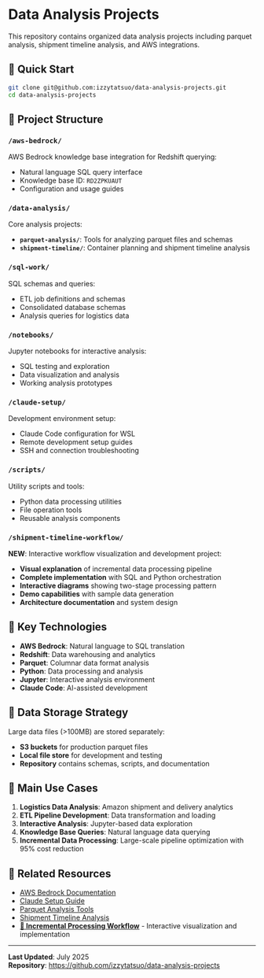 # Data Analysis Projects

This repository contains organized data analysis projects including parquet analysis, shipment timeline analysis, and AWS integrations.

## 🚀 Quick Start

```bash
git clone git@github.com:izzytatsuo/data-analysis-projects.git
cd data-analysis-projects
```

## 📁 Project Structure

### `/aws-bedrock/`
AWS Bedrock knowledge base integration for Redshift querying:
- Natural language SQL query interface
- Knowledge base ID: `RD2ZPKUAUT`
- Configuration and usage guides

### `/data-analysis/`
Core analysis projects:
- **`parquet-analysis/`**: Tools for analyzing parquet files and schemas
- **`shipment-timeline/`**: Container planning and shipment timeline analysis

### `/sql-work/`
SQL schemas and queries:
- ETL job definitions and schemas
- Consolidated database schemas
- Analysis queries for logistics data

### `/notebooks/`
Jupyter notebooks for interactive analysis:
- SQL testing and exploration
- Data visualization and analysis
- Working analysis prototypes

### `/claude-setup/`
Development environment setup:
- Claude Code configuration for WSL
- Remote development setup guides
- SSH and connection troubleshooting

### `/scripts/`
Utility scripts and tools:
- Python data processing utilities
- File operation tools
- Reusable analysis components

### `/shipment-timeline-workflow/`
**NEW**: Interactive workflow visualization and development project:
- **Visual explanation** of incremental data processing pipeline
- **Complete implementation** with SQL and Python orchestration
- **Interactive diagrams** showing two-stage processing pattern
- **Demo capabilities** with sample data generation
- **Architecture documentation** and system design

## 🔧 Key Technologies

- **AWS Bedrock**: Natural language to SQL translation
- **Redshift**: Data warehousing and analytics  
- **Parquet**: Columnar data format analysis
- **Python**: Data processing and analysis
- **Jupyter**: Interactive analysis environment
- **Claude Code**: AI-assisted development

## 💾 Data Storage Strategy

Large data files (>100MB) are stored separately:
- **S3 buckets** for production parquet files
- **Local file store** for development and testing
- **Repository** contains schemas, scripts, and documentation

## 🎯 Main Use Cases

1. **Logistics Data Analysis**: Amazon shipment and delivery analytics
2. **ETL Pipeline Development**: Data transformation and loading
3. **Interactive Analysis**: Jupyter-based data exploration
4. **Knowledge Base Queries**: Natural language data querying
5. **Incremental Data Processing**: Large-scale pipeline optimization with 95% cost reduction

## 🔗 Related Resources

- [AWS Bedrock Documentation](aws-bedrock/CLAUDE.md)
- [Claude Setup Guide](claude-setup/claude-connection-guide.md)
- [Parquet Analysis Tools](data-analysis/parquet-analysis/)
- [Shipment Timeline Analysis](data-analysis/shipment-timeline/)
- **[🎯 Incremental Processing Workflow](shipment-timeline-workflow/)** - Interactive visualization and implementation

---

**Last Updated**: July 2025  
**Repository**: https://github.com/izzytatsuo/data-analysis-projects